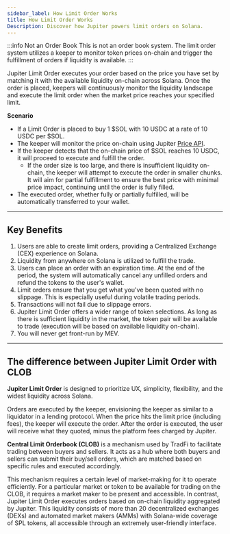 ```yaml
---
sidebar_label: How Limit Order Works
title: How Limit Order Works
Description: Discover how Jupiter powers limit orders on Solana.
---
```


<head>
    <title>How Limit Orders Work on Jupiter: Beginners Guide</title>
    <meta name="twitter:card" content="summary" />
</head>

:::info Not an Order Book
This is not an order book system. The limit order system utilizes a keeper to monitor token prices on-chain and trigger the fulfillment of orders if liquidity is available.
:::

Jupiter Limit Order executes your order based on the price you have set by matching it with the available liquidity on-chain across Solana. Once the order is placed, keepers will continuously monitor the liquidity landscape and execute the limit order when the market price reaches your specified limit. 

**Scenario**
- If a Limit Order is placed to buy 1 $SOL with 10 USDC at a rate of 10 USDC per $SOL.
- The keeper will monitor the price on-chain using Jupiter [Price API](/docs/apis/price-api).
- If the keeper detects that the on-chain price of $SOL reaches 10 USDC, it will proceed to execute and fulfill the order.
    - If the order size is too large, and there is insufficient liquidity on-chain, the keeper will attempt to execute the order in smaller chunks. It will aim for partial fulfillment to ensure the best price with minimal price impact, continuing until the order is fully filled.
- The executed order, whether fully or partially fulfilled, will be automatically transferred to your wallet.

-----

## Key Benefits

1. Users are able to create limit orders, providing a Centralized Exchange (CEX) experience on Solana.
2. Liquidity from anywhere on Solana is utilized to fulfill the trade. 
3. Users can place an order with an expiration time. At the end of the period, the system will automatically cancel any unfilled orders and refund the tokens to the user's wallet.
4. Limit orders ensure that you get what you've been quoted with no slippage. This is especially useful during volatile trading periods.
5. Transactions will not fail due to slippage errors.
6. Jupiter Limit Order offers a wider range of token selections. As long as there is sufficient liquidity in the market, the token pair will be available to trade (execution will be based on available liquidity on-chain).
7. You will never get front-run by MEV.

-----

## The difference between Jupiter Limit Order with CLOB

**Jupiter Limit Order** is designed to prioritize UX, simplicity, flexibility, and the widest liquidity across Solana.

Orders are executed by the keeper, envisioning the keeper as similar to a liquidator in a lending protocol. When the price hits the limit price (including fees), the keeper will execute the order. After the order is executed, the user will receive what they quoted, minus the platform fees charged by Jupiter.

**Central Limit Orderbook (CLOB)** is a mechanism used by TradFi to facilitate trading between buyers and sellers. It acts as a hub where both buyers and sellers can submit their buy/sell orders, which are matched based on specific rules and executed accordingly.

This mechanism requires a certain level of market-making for it to operate efficiently. For a particular market or token to be available for trading on the CLOB, it requires a market maker to be present and accessible. In contrast, Jupiter Limit Order executes orders based on on-chain liquidity aggregated by Jupiter. This liquidity consists of more than 20 decentralized exchanges (DEXs) and automated market makers (AMMs) with Solana-wide coverage of SPL tokens, all accessible through an extremely user-friendly interface.